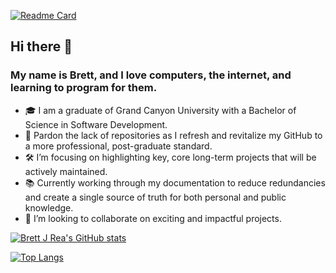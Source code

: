 [![Readme Card](https://github-readme-stats.vercel.app/api/pin/?username=brettjrea&repo=brettjrea)](https://github.com/brettjrea/github-readme-stats)

## Hi there 👋

### My name is Brett, and I love computers, the internet, and learning to program for them.

- 🎓 I am a graduate of Grand Canyon University with a Bachelor of Science in Software Development.
- 🌟 Pardon the lack of repositories as I refresh and revitalize my GitHub to a more professional, post-graduate standard.
- 🛠️ I’m focusing on highlighting key, core long-term projects that will be actively maintained.
- 📚 Currently working through my documentation to reduce redundancies and create a single source of truth for both personal and public knowledge.
- 👯 I’m looking to collaborate on exciting and impactful projects.

[![Brett J Rea's GitHub stats](https://github-readme-stats.vercel.app/api?username=brettjrea&show_icons=true&theme=transparent&show=reviews,discussions_started,discussions_answered,prs_merged,prs_merged_percentage&hide=)](https://github.com/brettjrea/github-readme-stats)

[![Top Langs](https://github-readme-stats.vercel.app/api/top-langs/?username=brettjrea)](https://github.com/brettjrea/github-readme-stats)

<!--
**brettjrea/brettjrea** is a ✨ _special_ ✨ repository because its `README.md` (this file) appears on your GitHub profile.

Here are some ideas to get you started:

- 🔭 I’m currently working on getting my bachelor's in computer science.
- 🌱 I’m currently learning Data Structures and Algorithms.
- 👯 I’m looking to collaborate on 
- 🤔 I’m looking for help with ...
- 💬 Ask me about ...
- 📫 How to reach me: ...
- 😄 Pronouns: ...
- ⚡ Fun fact: ...
-->
